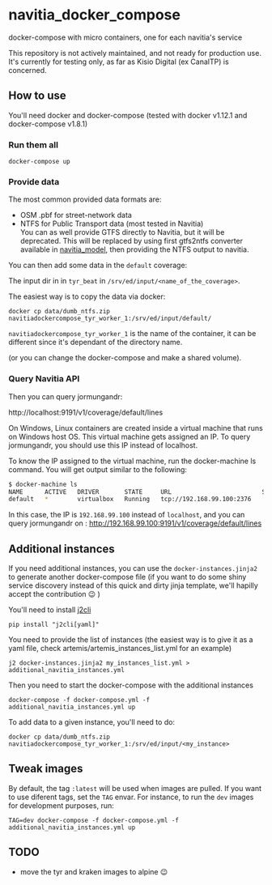# navitia_docker_compose

docker-compose with micro containers, one for each navitia's service

This repository is not actively maintained, and not ready for production use.
It's currently for testing only, as far as Kisio Digital (ex CanalTP) is concerned.

## How to use
You'll need docker and docker-compose (tested with docker v1.12.1 and docker-compose v1.8.1)

### Run them all

`docker-compose up`

### Provide data

The most common provided data formats are:
* OSM .pbf for street-network data
* NTFS for Public Transport data (most tested in Navitia)  
  You can as well provide GTFS directly to Navitia, but it will be deprecated.
  This will be replaced by using first gtfs2ntfs converter available in
  [navitia_model]((https://github.com/CanalTP/navitia_model)), then providing the
  NTFS output to navitia.


You can then add some data in the `default` coverage:

The input dir in in `tyr_beat` in `/srv/ed/input/<name_of_the_coverage>`.

The easiest way is to copy the data via docker:

`docker cp data/dumb_ntfs.zip navitiadockercompose_tyr_worker_1:/srv/ed/input/default/`

`navitiadockercompose_tyr_worker_1` is the name of the container, it can be different since it's dependant of the directory name.

(or you can change the docker-compose and make a shared volume).

### Query Navitia API

Then you can query jormungandr:

http://localhost:9191/v1/coverage/default/lines

On Windows, Linux containers are created inside a virtual machine that runs on Windows host OS. This virtual machine gets assigned an IP. 
To query jormungandr, you should use this IP instead of localhost.

To know the IP assigned to the virtual machine, run the docker-machine ls command. You will get output similar to the following:

```bash
$ docker-machine ls
NAME      ACTIVE   DRIVER       STATE     URL                         SWARM   DOCKER        ERRORS
default   *        virtualbox   Running   tcp://192.168.99.100:2376           v18.05.0-ce
```
In this case, the IP is `192.168.99.100` instead of `localhost`, and you can query jormungandr on :
http://192.168.99.100:9191/v1/coverage/default/lines

## Additional instances
If you need additional instances, you can use the `docker-instances.jinja2` to generate another docker-compose file (if you want to do some shiny service discovery instead of this quick and dirty jinja template, we'll hapilly accept the contribution :wink: )

You'll need to install [j2cli](https://github.com/kolypto/j2cli)

`pip install "j2cli[yaml]"`

You need to provide the list of instances (the easiest way is to give it as a yaml file, check artemis/artemis_instances_list.yml for an example)

`j2 docker-instances.jinja2 my_instances_list.yml > additional_navitia_instances.yml`

Then you need to start the docker-compose with the additional instances

`docker-compose -f docker-compose.yml -f additional_navitia_instances.yml up`

To add data to a given instance, you'll need to do:

`docker cp data/dumb_ntfs.zip navitiadockercompose_tyr_worker_1:/srv/ed/input/<my_instance>`

## Tweak images
By default, the tag `:latest` will be used when images are pulled. If you want to use diferent tags, set the `TAG` envar. For instance, to run the `dev` images for development purposes, run:

`TAG=dev docker-compose -f docker-compose.yml -f additional_navitia_instances.yml up`

## TODO
- move the tyr and kraken images to alpine :wink:
